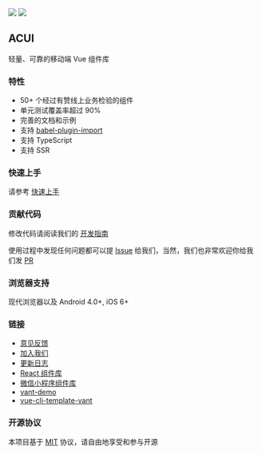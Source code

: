 <div class="van-doc-intro">
  <img class="van-doc-intro__youzan" src="./static/42.png">
  <img class="van-doc-intro__logo" src="./static/120.png">
  <h2>ACUI</h2>
  <p>轻量、可靠的移动端 Vue 组件库</p>
</div>
 
### 特性

* 50+ 个经过有赞线上业务检验的组件
* 单元测试覆盖率超过 90%
* 完善的文档和示例
* 支持 [babel-plugin-import](https://github.com/ant-design/babel-plugin-import)
* 支持 TypeScript
* 支持 SSR

### 快速上手

请参考 [快速上手](#/zh-CN/quickstart)

### 贡献代码

修改代码请阅读我们的 [开发指南](#/zh-CN/contribution)

使用过程中发现任何问题都可以提 [Issue](https://github.com/youzan/vant/issues) 给我们，当然，我们也非常欢迎你给我们发 [PR](https://github.com/youzan/vant/pulls)

### 浏览器支持

现代浏览器以及 Android 4.0+, iOS 6+

### 链接

* [意见反馈](https://github.com/youzan/vant/issues)
* [加入我们](https://job.youzan.com)
* [更新日志](#/zh-CN/changelog)
* [React 组件库](https://www.youzanyun.com/zanui/zent)
* [微信小程序组件库](https://github.com/youzan/zanui-weapp)
* [vant-demo](https://github.com/youzan/vant-demo)
* [vue-cli-template-vant](https://github.com/youzan/vue-cli-template-vant)

### 开源协议

本项目基于 [MIT](https://zh.wikipedia.org/wiki/MIT%E8%A8%B1%E5%8F%AF%E8%AD%89) 协议，请自由地享受和参与开源
